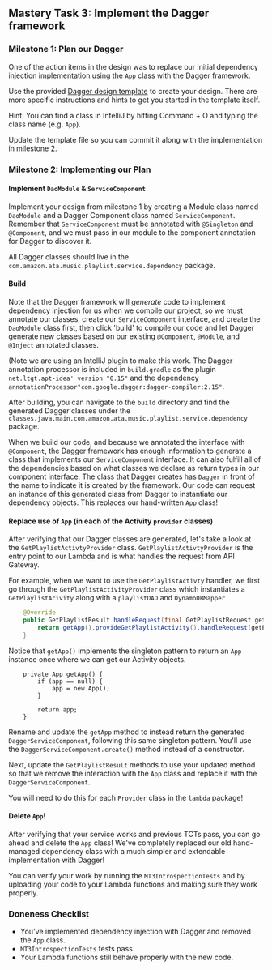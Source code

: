 ## Mastery Task 3: Implement the Dagger framework

### Milestone 1: Plan our Dagger

One of the action items in the design was to replace our initial
dependency injection implementation using the `App` class with the
Dagger framework.

Use the provided
[Dagger design template](../../src/resources/mastery-task-3-dagger-design-template.md)
to create your design. There are more specific instructions and hints to
get you started in the template itself.

Hint: You can find a class in IntelliJ by hitting Command + O
and typing the class name (e.g. `App`).

Update the template file so you can commit it along with the implementation in milestone 2.

### Milestone 2: Implementing our Plan

#### Implement `DaoModule` & `ServiceComponent`

Implement your design from milestone 1 by creating a Module class named
`DaoModule` and a Dagger Component class named `ServiceComponent`.
Remember that `ServiceComponent` must be annotated with `@Singleton`
and `@Component`, and we must pass in our module to the component
annotation for Dagger to discover it.

All Dagger classes should live in the
`com.amazon.ata.music.playlist.service.dependency` package.

#### Build

Note that the Dagger framework will *generate* code to implement dependency injection for us when we compile our project,
so we must annotate our classes, create our `ServiceComponent` interface, and create the `DaoModule` class first, then
click 'build' to compile our code and let Dagger generate new classes based on our
existing `@Component`, `@Module`, and `@Inject` annotated classes.

(Note we are using an IntelliJ plugin to make this work. The Dagger annotation processor is included in `build.gradle`
as the plugin `net.ltgt.apt-idea' version "0.15"` and the dependency `annotationProcessor"com.google.dagger:dagger-compiler:2.15"`.

After building, you can navigate to the `build` directory and find the generated Dagger classes under the 
`classes.java.main.com.amazon.ata.music.playlist.service.dependency` package.

When we build our code, and because we annotated the interface
with `@Component`, the Dagger framework has enough information to
generate a class that implements our `ServiceComponent` interface.
It can also fulfill all of the dependencies based on what classes
we declare as return types in our component interface.
The class that Dagger creates has `Dagger` in front of the
name to indicate it is created by the framework. Our code can
request an instance of this generated class from Dagger to
instantiate our dependency objects. This replaces our hand-written
`App` class!

#### Replace use of `App` (in each of the Activity `provider` classes)

After verifying that our Dagger classes are generated, let's take
a look at the `GetPlaylistActivtyProvider` class. `GetPlaylistActivtyProvider` is the
entry point to our Lambda and is what handles the request from API
Gateway.

For example, when we want to use the `GetPlaylistActivty` handler, we first
go through the `GetPlaylistActivityProvider` class which instantiates a 
`GetPlaylistAcivity` along with a `playlistDAO` and `DynamoDBMapper`

```java
    @Override
    public GetPlaylistResult handleRequest(final GetPlaylistRequest getPlaylistRequest, Context context) {
        return getApp().provideGetPlaylistActivity().handleRequest(getPlaylistRequest, context);
    }
```

Notice that `getApp()` implements the
singleton pattern to return an `App` instance once where we can get
our Activity objects.

```
    private App getApp() {
        if (app == null) {
            app = new App();
        }

        return app;
    }
```

Rename and update the `getApp` method to instead return the
generated `DaggerServiceComponent`, following this same
singleton pattern. You'll use the
`DaggerServiceComponent.create()` method instead of a
constructor.

Next, update the `GetPlaylistResult` methods to use your updated
method so that we remove the interaction with the `App`
class and replace it with the `DaggerServiceComponent`.

You will need to do this for each `Provider` class in the `lambda`
package!

#### Delete `App`!

After verifying that your service works and previous TCTs
pass, you can go ahead and delete the `App` class! We've
completely replaced our old hand-managed dependency class
with a much simpler and extendable implementation with Dagger!

You can verify your work by running the `MT3IntrospectionTests`
and by uploading your code to your Lambda functions and making sure
they work properly.

### Doneness Checklist

* You've implemented dependency injection with Dagger and removed the `App` class.
* `MT3IntrospectionTests` tests pass.
* Your Lambda functions still behave properly with the new code.
